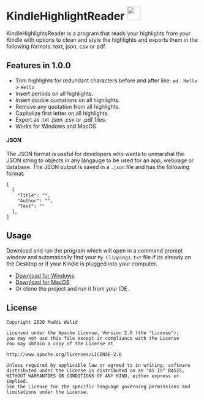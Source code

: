 # KindleHighlightReader <img width="35px" src="https://www.flaticon.com/svg/static/icons/svg/845/845938.svg">


KindleHighlightsReader is a program that reads your highlights from your Kindle with options to clean and style the highlights and exports them in the following formats: text, json, csv or pdf.


## Features in 1.0.0
- Trim highlights for redundant characters before and after like: `ed. Hello` > `Hello`
- Insert periods on all highlights.
- Insert double quotations on all highlights.
- Remove any quotation from all highlights.
- Capitalize first letter on all highlights.
- Export as .txt .json .csv or .pdf files.
- Works for Windows and MacOS

#### JSON

The JSON format is useful for developers who wants to unmarshal the JSON string to objects in any langauge to be used for an app, webpage or database. The JSON output is saved in a `.json` file and has the following format:

```
[
  {
    "Title": "",
    "Author": "",
    "Text": ""
  },
]
```

## Usage

Download and run the program which will open in a command prompt window and automatically 
find your `My Clippings.txt` file if its already on the Desktop or if your Kindle is plugged into your computer. 

- [Download for Windows](https://github.com/Muddz/KindleHighlightReader/raw/master/KindleHighlightsReade.exe)
- [Download for MacOS](https://github.com/Muddz/KindleHighlightReader/raw/master/KindleHighlightsReaderMacOS)
- Or clone the project and run it from your IDE.


## License

    Copyright 2020 Muddi Walid

    Licensed under the Apache License, Version 2.0 (the "License");
    you may not use this file except in compliance with the License
    You may obtain a copy of the License at

    http://www.apache.org/licenses/LICENSE-2.0

    Unless required by applicable law or agreed to in writing, software
    distributed under the License is distributed on an "AS IS" BASIS,
    WITHOUT WARRANTIES OR CONDITIONS OF ANY KIND, either express or implied.
    See the License for the specific language governing permissions and
    limitations under the License.
